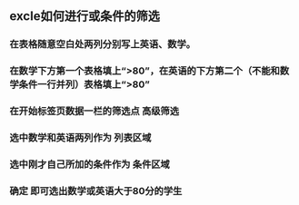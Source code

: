## excle如何进行或条件的筛选
### 在表格随意空白处两列分别写上英语、数学。
### 在数学下方第一个表格填上“>80”，在英语的下方第二个（不能和数学条件一行并列）表格填上“>80”
### 在开始标签页数据一栏的筛选点 高级筛选 
### 选中数学和英语两列作为 列表区域
### 选中刚才自己所加的条件作为 条件区域
### 确定 即可选出数学或英语大于80分的学生
